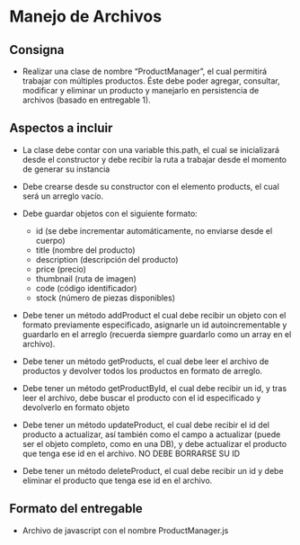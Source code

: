# Manejo de Archivos

## Consigna

- Realizar una clase de nombre “ProductManager”, el cual permitirá trabajar con múltiples productos. Éste debe poder agregar, consultar, modificar y eliminar un producto y manejarlo en persistencia de archivos (basado en entregable 1).

## Aspectos a incluir

- La clase debe contar con una variable this.path, el cual se inicializará desde el constructor y debe recibir la ruta a trabajar desde el momento de generar su instancia

- Debe crearse desde su constructor con el elemento products, el cual será un arreglo vacío.

- Debe guardar objetos con el siguiente formato:

  - id (se debe incrementar automáticamente, no enviarse desde el cuerpo)
  - title (nombre del producto)
  - description (descripción del producto)
  - price (precio)
  - thumbnail (ruta de imagen)
  - code (código identificador)
  - stock (número de piezas disponibles)

- Debe tener un método addProduct el cual debe recibir un objeto con el formato previamente especificado, asignarle un id autoincrementable y guardarlo en el arreglo (recuerda siempre guardarlo como un array en el archivo).

- Debe tener un método getProducts, el cual debe leer el archivo de productos y devolver todos los productos en formato de arreglo.

- Debe tener un método getProductById, el cual debe recibir un id, y tras leer el archivo, debe buscar el producto con el id especificado y devolverlo en formato objeto

- Debe tener un método updateProduct, el cual debe recibir el id del producto a actualizar, así también como el campo a actualizar (puede ser el objeto completo, como en una DB), y debe actualizar el producto que tenga ese id en el archivo. NO DEBE BORRARSE SU ID

- Debe tener un método deleteProduct, el cual debe recibir un id y debe eliminar el producto que tenga ese id en el archivo.

## Formato del entregable

- Archivo de javascript con el nombre ProductManager.js
